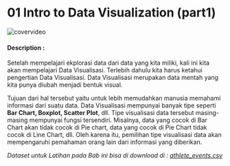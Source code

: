 # 01 Intro to Data Visualization (part1)

![covervideo](http://bit.ly/makeaicovervideo)

#### **Description :**
Setelah mempelajari ekplorasi data dari data yang kita miliki, kali ini kita akan mempelajari Data Visualisasi. Terlebih dahulu kita harus ketahui pengertian Data Visualisasi. Data Visualisasi merupakan data mentah yang kita punya diubah menjadi bentuk visual. 

Tujuan dari hal tersebut yaitu untuk lebih memudahkan manusia memahami informasi dari suatu data. Data Visualisasi mempunyai banyak tipe seperti **Bar Chart, Boxplot, Scatter Plot**, dll. Tipe visualisasi data tersebut masing-masing mempunyai fungsi tersendiri. Misalnya, data yang cocok di Bar Chart akan tidak cocok di Pie chart, data yang cocok di Pie Chart tidak cocok di Line Chart, dll. Oleh karena itu, pemilihan tipe visualisasi data akan mempengaruhi pemahaman orang lain dari informasi yang diberikan. 

_Dataset untuk Latihan pada Bab ini bisa di download di : 
[athlete_events.csv](https://drive.google.com/file/d/1M5KLfA9DpVWiKqVQ9bwjFJWcl0yl-9TX/view?usp=sharing)_
